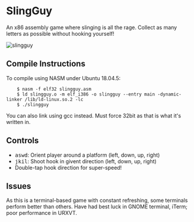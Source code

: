 # SlingGuy
An x86 assembly game where slinging is all the rage. Collect as many letters as possible without hooking yourself!

![slingguy](https://user-images.githubusercontent.com/23747085/120880310-a3d30980-c57e-11eb-8fcf-9b7638e75d32.png)

## Compile Instructions
To compile using NASM under Ubuntu 18.04.5:

        $ nasm -f elf32 slingguy.asm
        $ ld slingguy.o -m elf_i386 -o slingguy --entry main -dynamic-linker /lib/ld-linux.so.2 -lc
        $ ./slingguy

You can also link using gcc instead. Must force 32bit as that is what it's written in.

## Controls
* <kbd>a</kbd><kbd>s</kbd><kbd>w</kbd><kbd>d</kbd>: Orient player around a platform (left, down, up, right)
* <kbd>j</kbd><kbd>k</kbd><kbd>i</kbd><kbd>l</kbd>: Shoot hook in givent direction  (left, down, up, right)
* Double-tap hook direction for super-speed!

## Issues
As this is a terminal-based game with constant refreshing, some terminals perform better than others. Have had best luck in GNOME terminal, iTerm; poor performance in URXVT.

